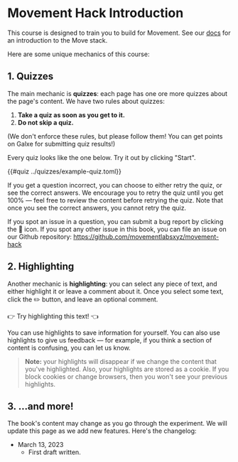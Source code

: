 # Movement Hack Introduction

This course is designed to train you to build for Movement. See our [docs](https://docs.movementlabs.xyz/) for an introduction to the Move stack.

Here are some unique mechanics of this course:

## 1. Quizzes

The main mechanic is **quizzes**: each page has one ore more quizzes about the page's content. We have two rules about quizzes:

1. **Take a quiz as soon as you get to it.**
2. **Do not skip a quiz.**

(We don't enforce these rules, but please follow them! You can get points on Galxe for submitting quiz results!)

Every quiz looks like the one below. Try it out by clicking "Start".

{{#quiz ../quizzes/example-quiz.toml}}

If you get a question incorrect, you can choose to either retry the quiz, or see the correct answers. We encourage you to retry the quiz until you get 100% &mdash; feel free to review the content before retrying the quiz. Note that once you see the correct answers, you cannot retry the quiz.

If you spot an issue in a question, you can submit a bug report by clicking the 🐞 icon. If you spot any other issue in this book, you can file an issue on our Github repository: <https://github.com/movementlabsxyz/movement-hack>

## 2. Highlighting

Another mechanic is **highlighting**: you can select any piece of text, and either highlight it or leave a comment about it. Once you select some text, click the ✏️ button, and leave an optional comment.

👉 Try highlighting this text! 👈

You can use highlights to save information for yourself. You can also use highlights to give us feedback &mdash; for example, if you think a section of content is confusing, you can let us know.

> **Note:** your highlights will disappear if we change the content that you've highlighted. Also, your highlights are stored as a cookie. If you block cookies or change browsers, then you won't see your previous highlights.

## 3. ...and more!

The book's content may change as you go through the experiment. We will update this page as we add new features. Here's the changelog:

* March 13, 2023
  * First draft written.
